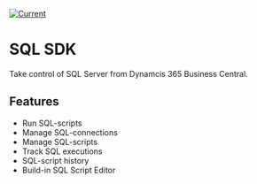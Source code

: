 [![Current](https://github.com/juliandittmann/AL.SQLSDK/actions/workflows/current.yml/badge.svg)](https://github.com/juliandittmann/AL.SQLSDK/actions/workflows/current.yml)

# SQL SDK

Take control of SQL Server from Dynamcis 365 Business Central.

## Features

- Run SQL-scripts
- Manage SQL-connections
- Manage SQL-scripts
- Track SQL executions
- SQL-script history
- Build-in SQL Script Editor    
